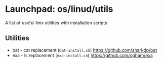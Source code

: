# Launchpad: os/linud/utils
A list of useful linix utilities with installation scripts

## Utilities  
  * bat - cat replacement (`bat-install.sh`) https://github.com/sharkdp/bat
  * exa - ls replacement (`exa-install.sh`) https://github.com/ogham/exa
   